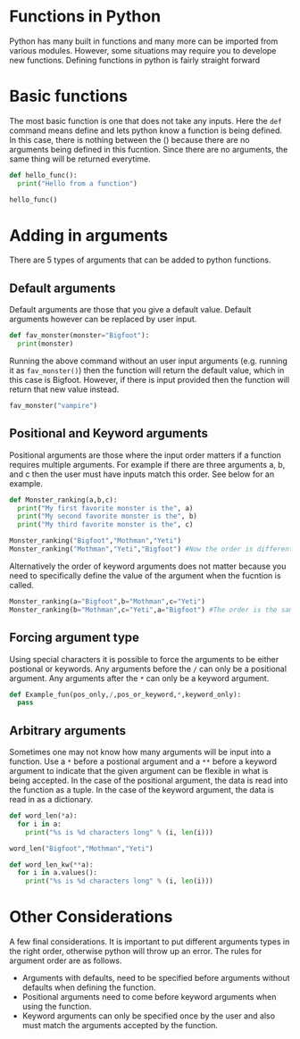 # Functions in Python #

Python has many built in functions and many more can be imported from various modules. However, some situations may require you to develope new functions. Defining functions in python is fairly straight forward 

# Basic functions #

The most basic function is one that does not take any inputs. Here the `def` command means define and lets python know a function is being defined. In this case, there is nothing  between the () because there are no arguments being defined in this fucntion. Since there are no arguments, the same thing will be returned everytime.

``` python
def hello_func():
  print("Hello from a function")

hello_func()
```

# Adding in arguments #
There are 5 types of arguments that can be added to python functions. 

## Default arguments ##
Default arguments are those that you give a default value. Default arguments however can be replaced by user input. 

``` python
def fav_monster(monster="Bigfoot"):
  print(monster)
```
Running the above command without an user input arguments (e.g. running it as `fav_monster()`) then the function will return the default value, which in this case is Bigfoot. However, if there is input provided then the function will return that new value instead. 
``` python
fav_monster("vampire")
```

## Positional and Keyword arguments ##

Positional arguments are those where the input order matters if a function requires multiple arguments. For example if there are three arguments a, b, and c then the user must have inputs match this order. See below for an example. 
``` python
def Monster_ranking(a,b,c):
  print("My first favorite monster is the", a)
  print("My second favorite monster is the", b)
  print("My third favorite monster is the", c)

Monster_ranking("Bigfoot","Mothman","Yeti")
Monster_ranking("Mothman","Yeti","Bigfoot") #Now the order is different 
```

Alternatively the order of keyword arguments does not matter because you need to specifically define the value of the argument when the fucntion is called. 
``` python
Monster_ranking(a="Bigfoot",b="Mothman",c="Yeti")
Monster_ranking(b="Mothman",c="Yeti",a="Bigfoot") #The order is the same
```

## Forcing argument type ##
Using special characters it is possible to force the arguments to be either postional or keywords. Any arguments before the `/` can only be a positional argument. Any arguments after the `*` can only be a keyword argument. 
``` python
def Example_fun(pos_only,/,pos_or_keyword,*,keyword_only):
  pass
```

## Arbitrary arguments ##
Sometimes one may not know how many arguments will be input into a function. Use a `*` before a postional argument and a `**` before a keyword argument to indicate that the given argument can be flexible in what is being accepted. In the case of the positional argument, the data is read into the function as a tuple. In the case of the keyword argument, the data is read in as a dictionary. 

``` python
def word_len(*a):
  for i in a:
    print("%s is %d characters long" % (i, len(i)))

word_len("Bigfoot","Mothman","Yeti")
```

``` python
def word_len_kw(**a):
  for i in a.values():
    print("%s is %d characters long" % (i, len(i)))
```
 

# Other Considerations #
A few final considerations. It is important to put different arguments types in the right order, otherwise python will throw up an error. The rules for argument order are as follows.
* Arguments with defaults, need to be specified before arguments without defaults when defining the function.
* Positional arguments need to come before keyword arguments when using the function.
* Keyword arguments can only be specified once by the user and also must match the arguments accepted by the function.
